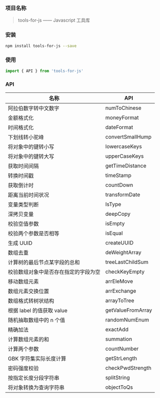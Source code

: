 ### 项目名称

> tools-for-js —— Javascript 工具库

### 安装

```sh
npm install tools-for-js --save
```

### 使用

```js
import { API } from 'tools-for-js'
```

### API

| 名称                                 | API               |
| ------------------------------------ | ----------------- |
| 阿拉伯数字转中文数字                 | numToChinese      |
| 金额格式化                           | moneyFormat       |
| 时间格式化                           | dateFormat        |
| 下划线转小驼峰                       | convertSmallHump  |
| 将对象中的键转小写                   | lowercaseKeys     |
| 将对象中的键转大写                   | upperCaseKeys     |
| 获取时间间隔                         | getTimeDistance   |
| 转换时间戳                           | timeStamp         |
| 获取倒计时                           | countDown         |
| 距离当前时间状况                     | transformDate     |
| 变量类型判断                         | IsType            |
| 深拷贝变量                           | deepCopy          |
| 校验空值参数                         | isEmpty           |
| 校验两个参数是否相等                 | isEqual           |
| 生成 UUID                            | createUUID        |
| 数组去重                             | deWeightArray     |
| 计算树的最后节点某字段的总和         | treeLastChildSum  |
| 校验数组对象中是否存在指定的字段为空 | checkKeyEmpty     |
| 移动数组元素                         | arrEleMove        |
| 数组元素交换位置                     | arrExchange       |
| 数组格式转树状结构                   | arrayToTree       |
| 根据 label 的值获取 value            | getValueFromArray |
| 随机抽取数组中的 n 个值              | randomNumEnum     |
| 精确加法                             | exactAdd          |
| 计算数组元素的和                     | summation         |
| 计算两个参数                         | countNumber       |
| GBK 字符集实际长度计算               | getStrLength      |
| 密码强度校验                         | checkPwdStrength  |
| 按指定长度分段字符串                 | splitString       |
| 将对象转换为查询字符串               | objectToQs        |
